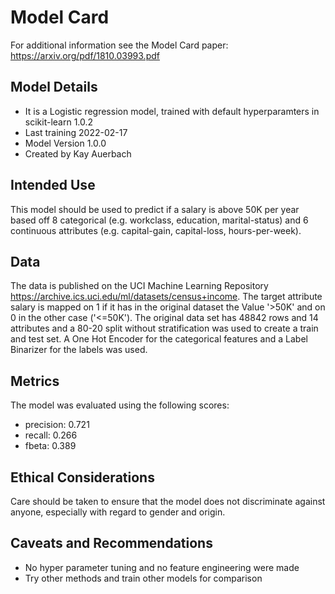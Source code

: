 # Model Card

For additional information see the Model Card paper: https://arxiv.org/pdf/1810.03993.pdf

## Model Details
- It is a Logistic regression model, trained with default hyperparamters in scikit-learn 1.0.2  
- Last training 2022-02-17
- Model Version 1.0.0
- Created by Kay Auerbach

## Intended Use
This model should be used to predict if a salary is above 50K per year based off 8 categorical (e.g. workclass, education, marital-status) and 6 continuous attributes (e.g. capital-gain, capital-loss, hours-per-week). 
## Data
The data is published on the UCI Machine Learning Repository https://archive.ics.uci.edu/ml/datasets/census+income.
The target attribute salary is mapped on 1 if it has in the original dataset the Value '>50K' and on 0 in the other case ('<=50K').
The original data set has 48842 rows and 14 attributes and a 80-20 split without stratification was used to create a train and test set.
A One Hot Encoder for the categorical features and a Label Binarizer for the labels was used.

## Metrics
The model was evaluated using the following scores:
- precision:  0.721
- recall:  0.266
- fbeta:  0.389

## Ethical Considerations
Care should be taken to ensure that the model does not discriminate against anyone, especially with regard to gender and origin.
## Caveats and Recommendations
- No hyper parameter tuning and no feature engineering were made
- Try other methods and train other models for comparison
